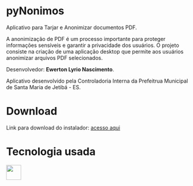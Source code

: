 # pyNonimos
Aplicativo para Tarjar e Anonimizar documentos PDF.

A anonimização de PDF é um processo importante para proteger informações sensíveis e garantir a privacidade dos usuários.
O projeto consiste na criação de uma aplicação desktop que permite aos usuários anonimizar arquivos PDF selecionados.

Desenvolvedor: **Ewerton Lyrio Nascimento**.

Aplicativo desenvolvido pela Controladoria Interna da Prefeitrua Municipal de Santa Maria de Jetibá - ES. 
# Download
<div>
    Link para download do instalador: <a href="https://drive.google.com/drive/folders/16IM1eJbCMzQeL7FgyhPaRsRDcKLByz1v?usp=share_link" target="_blank">acesso aqui</a>
</div>


# Tecnologia usada
<img src="https://cdn.jsdelivr.net/gh/devicons/devicon/icons/python/python-original-wordmark.svg" width="40" height="40"/>

